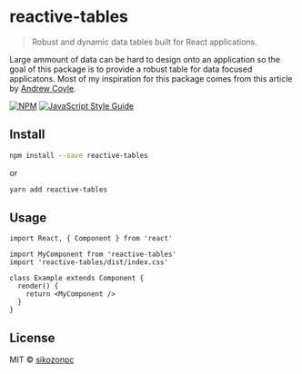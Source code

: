 # reactive-tables

> Robust and dynamic data tables built for React applications.

Large ammount of data can be hard to design onto an application so the goal of this package is to provide a robust table for data focused applicatons. Most of my inspiration for this package comes from this article by [Andrew Coyle](https://uxdesign.cc/design-better-data-tables-4ecc99d23356).

[![NPM](https://img.shields.io/npm/v/reactive-tables.svg)](https://www.npmjs.com/package/reactive-tables) [![JavaScript Style Guide](https://img.shields.io/badge/code_style-standard-brightgreen.svg)](https://standardjs.com)

## Install

```bash
npm install --save reactive-tables
```

or

```bash
yarn add reactive-tables
```

## Usage

```tsx
import React, { Component } from 'react'

import MyComponent from 'reactive-tables'
import 'reactive-tables/dist/index.css'

class Example extends Component {
  render() {
    return <MyComponent />
  }
}
```

## License

MIT © [sikozonpc](https://github.com/sikozonpc)
